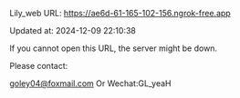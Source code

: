 Lily_web URL: https://ae6d-61-165-102-156.ngrok-free.app

Updated at: 2024-12-09 22:10:38

If you cannot open this URL, the server might be down.

Please contact: 

goley04@foxmail.com Or Wechat:GL_yeaH